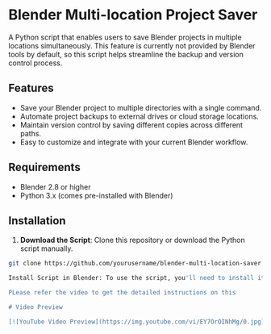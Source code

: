 # Blender Multi-location Project Saver

A Python script that enables users to save Blender projects in multiple locations simultaneously. This feature is currently not provided by Blender tools by default, so this script helps streamline the backup and version control process.

## Features

- Save your Blender project to multiple directories with a single command.
- Automate project backups to external drives or cloud storage locations.
- Maintain version control by saving different copies across different paths.
- Easy to customize and integrate with your current Blender workflow.

## Requirements

- Blender 2.8 or higher
- Python 3.x (comes pre-installed with Blender)

## Installation

1. **Download the Script**: Clone this repository or download the Python script manually.

```bash
git clone https://github.com/yourusername/blender-multi-location-saver.git

Install Script in Blender: To use the script, you'll need to install it in Blender.

PLease refer the video to get the detailed instructions on this

# Video Preview

[![YouTube Video Preview](https://img.youtube.com/vi/EY7OrOINhMg/0.jpg)](https://www.youtube.com/watch?v=EY7OrOINhMg)
